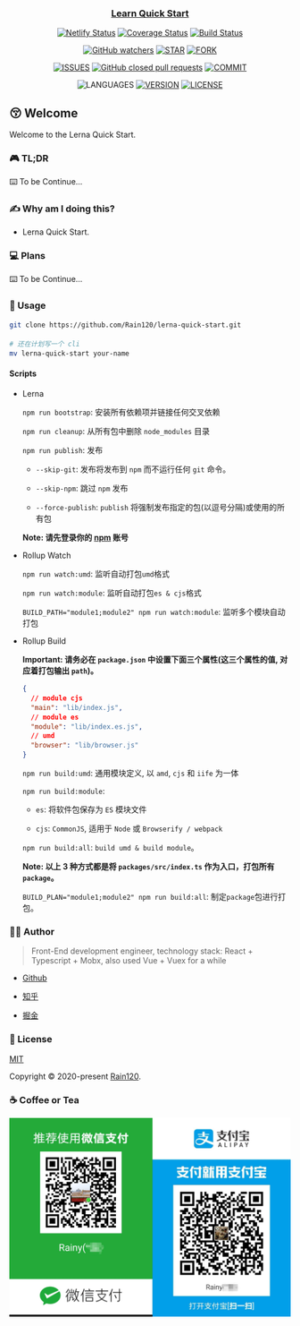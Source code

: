 <h3 align="center">
  <a href="https://github.com/Rain120/lerna-quick-start">Learn Quick Start</a>
</h3>

<div align="center">

[![Netlify Status](https://api.netlify.com/api/v1/badges/aa1cb15a-9a66-42df-ab3b-6cf8a607c9c4/deploy-status)](https://app.netlify.com/sites/lerna-quick-start/deploys) [![Coverage Status](https://coveralls.io/repos/github/Rain120/lerna-quick-start/badge.svg?branch=master)](https://coveralls.io/github/Rain120/lerna-quick-start?branch=master) [![Build Status](https://travis-ci.org/Rain120/lerna-quick-start.svg?branch=master)](https://travis-ci.org/Rain120/lerna-quick-start)

[![GitHub watchers](https://img.shields.io/github/watchers/rain120/lerna-quick-start?style=social)](https://github.com/Rain120/lerna-quick-start/watchers)
[![STAR](https://img.shields.io/github/stars/rain120/lerna-quick-start?style=social)](https://github.com/Rain120/lerna-quick-start/stargazers) [![FORK](https://img.shields.io/github/forks/rain120/lerna-quick-start?style=social)](https://github.com/Rain120/lerna-quick-start/network/members)

[![ISSUES](https://img.shields.io/github/issues/rain120/lerna-quick-start?style=flat-square)](https://github.com/Rain120/lerna-quick-start/issues) [![GitHub closed pull requests](https://img.shields.io/github/issues-pr-closed/rain120/lerna-quick-start?style=flat-square)](https://github.com/Rain120/lerna-quick-start/pulls) [![COMMIT](https://img.shields.io/github/last-commit/rain120/lerna-quick-start?style=flat-square)](https://github.com/Rain120/lerna-quick-start/commits/master)

<!-- [![TEST](https://github.com/rain120/lerna-quick-start/workflows/.github/workflows/test.yml/badge.svg)](https://github.com/Rain120/lerna-quick-start/actions) -->

![LANGUAGES](https://img.shields.io/github/languages/top/rain120/lerna-quick-start?style=flat-square)
[![VERSION](https://img.shields.io/github/package-json/v/rain120/lerna-quick-start?style=flat-square)](https://github.com/Rain120/lerna-quick-start/blob/master/package.json) [![LICENSE](https://img.shields.io/github/license/rain120/lerna-quick-start?style=flat-square)](https://github.com/Rain120/lerna-quick-start/blob/master/LICENSE)

</div>

## 😚 Welcome

Welcome to the Lerna Quick Start.

### 🎮 TL;DR

⌨️ To be Continue...

### ✍ Why am I doing this?

- Lerna Quick Start.

### 💻 Plans

⌨️ To be Continue...

### 🔨 Usage

```sh
git clone https://github.com/Rain120/lerna-quick-start.git

# 还在计划写一个 cli
mv lerna-quick-start your-name
```

#### Scripts

- Lerna

  `npm run bootstrap`: 安装所有依赖项并链接任何交叉依赖

  `npm run cleanup`: 从所有包中删除 `node_modules` 目录

  `npm run publish`: 发布

  - `--skip-git`: 发布将发布到 `npm` 而不运行任何 `git` 命令。

  - `--skip-npm`: 跳过 `npm` 发布

  - `--force-publish`: `publish` 将强制发布指定的包(以逗号分隔)或使用的所有包

  **Note: 请先登录你的 [npm](https://www.npmjs.com/) 账号**

- Rollup Watch

  `npm run watch:umd`: 监听自动打包`umd`格式

  `npm run watch:module`: 监听自动打包`es & cjs`格式

  `BUILD_PATH="module1;module2" npm run watch:module`: 监听多个模块自动打包

- Rollup Build

  **Important: 请务必在 `package.json` 中设置下面三个属性(这三个属性的值, 对应着打包输出 `path`)。**

  ```json
  {
    // module cjs
    "main": "lib/index.js",
    // module es
    "module": "lib/index.es.js",
    // umd
    "browser": "lib/browser.js"
  }
  ```

  `npm run build:umd`: 通用模块定义, 以 `amd`, `cjs` 和 `iife` 为一体

  `npm run build:module`:

  - `es`: 将软件包保存为 `ES` 模块文件

  - `cjs`: `CommonJS`, 适用于 `Node` 或 `Browserify / webpack`

  `npm run build:all`: `build umd & build module`。

  **Note: 以上 3 种方式都是将 `packages/src/index.ts` 作为入口，打包所有 `package`。**

  `BUILD_PLAN="module1;module2" npm run build:all`: 制定`package`包进行打包。

### 👨‍🏭 Author

> Front-End development engineer, technology stack: React + Typescript + Mobx, also used Vue + Vuex for a while

- [Github](https://github.com/Rain120)

- [知乎](https://www.zhihu.com/people/yan-yang-nian-hua-120/activities)

- [掘金](https://juejin.im/user/57c616496be3ff00584f54db)

### 📝 License

[MIT](https://github.com/Rain120/lerna-quick-start/blob/master/LICENSE)

Copyright © 2020-present [Rain120](https://github.com/Rain120).

### ☕ Coffee or Tea

![wechat-zhifubao-pay.png](./wechat-zhifubao-pay.png)
